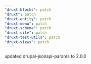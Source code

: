 ```yaml
---
"druxt-blocks": patch
"druxt": patch
"druxt-entity": patch
"druxt-menu": patch
"druxt-schema": patch
"druxt-site": patch
"druxt-test-utils": patch
"druxt-views": patch
---
```


updated drupal-jsonapi-params to 2.0.0
